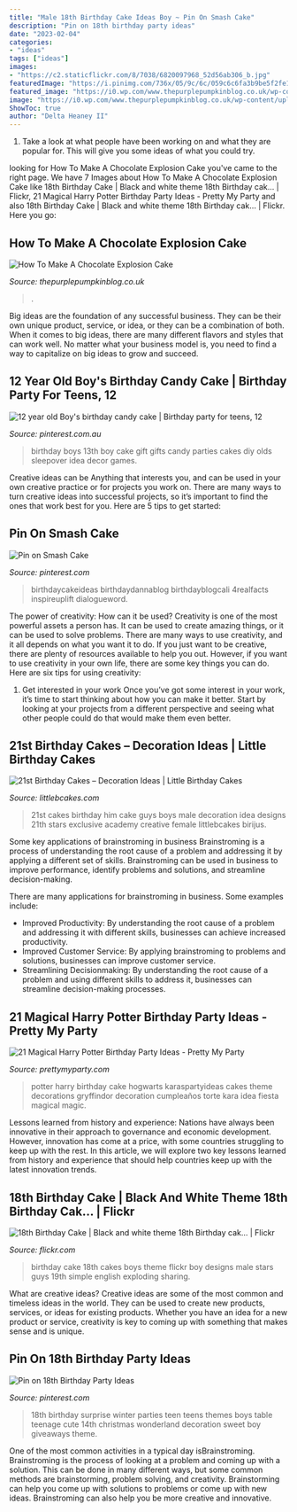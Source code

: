 ```yaml
---
title: "Male 18th Birthday Cake Ideas Boy ~ Pin On Smash Cake"
description: "Pin on 18th birthday party ideas"
date: "2023-02-04"
categories:
- "ideas"
tags: ["ideas"]
images:
- "https://c2.staticflickr.com/8/7038/6820097968_52d56ab306_b.jpg"
featuredImage: "https://i.pinimg.com/736x/05/9c/6c/059c6c6fa3b9be5f2fe1b66264a6e3c0.jpg"
featured_image: "https://i0.wp.com/www.thepurplepumpkinblog.co.uk/wp-content/uploads/2017/03/How-To-Make-a-Chocolate-Explosion-Cake.jpg?fit=800%2C1200&amp;ssl=1"
image: "https://i0.wp.com/www.thepurplepumpkinblog.co.uk/wp-content/uploads/2017/03/How-To-Make-a-Chocolate-Explosion-Cake.jpg?fit=800%2C1200&amp;ssl=1"
ShowToc: true
author: "Delta Heaney II"
---
```



1. Take a look at what people have been working on and what they are popular for. This will give you some ideas of what you could try. 

	

		
looking for How To Make A Chocolate Explosion Cake you've came to the right page. We have 7 Images about How To Make A Chocolate Explosion Cake like 18th Birthday Cake | Black and white theme 18th Birthday cak… | Flickr, 21 Magical Harry Potter Birthday Party Ideas - Pretty My Party and also 18th Birthday Cake | Black and white theme 18th Birthday cak… | Flickr. Here you go:
		
    
## How To Make A Chocolate Explosion Cake

<img loading=lazy src="https://i0.wp.com/www.thepurplepumpkinblog.co.uk/wp-content/uploads/2017/03/How-To-Make-a-Chocolate-Explosion-Cake.jpg?fit=800%2C1200&amp;ssl=1" onerror="this.onerror=null;this.src='https://tse1.mm.bing.net/th?id=OIP.Yl5W3QJW5BpIm3bHc0p-xwHaLH&amp;pid=15.1';" alt="How To Make A Chocolate Explosion Cake">

_Source: thepurplepumpkinblog.co.uk_

>. 

	

Big ideas are the foundation of any successful business. They can be their own unique product, service, or idea, or they can be a combination of both. When it comes to big ideas, there are many different flavors and styles that can work well. No matter what your business model is, you need to find a way to capitalize on big ideas to grow and succeed.

    
## 12 Year Old Boy&#039;s Birthday Candy Cake | Birthday Party For Teens, 12

<img loading=lazy src="https://i.pinimg.com/736x/d8/02/31/d8023168657f8a0e4b9c38cdbf0709e4---year-old-boy-birthday-party--year-old-boy-gifts.jpg" onerror="this.onerror=null;this.src='https://tse1.mm.bing.net/th?id=OIP.Dzr4nVQ2tNeo256wF_brfAAAAA&amp;pid=15.1';" alt="12 year old Boy&#039;s birthday candy cake | Birthday party for teens, 12">

_Source: pinterest.com.au_

>birthday boys 13th boy cake gift gifts candy parties cakes diy olds sleepover idea decor games. 

	

Creative ideas can be Anything that interests you, and can be used in your own creative practice or for projects you work on. There are many ways to turn creative ideas into successful projects, so it’s important to find the ones that work best for you. Here are 5 tips to get started: 

    
## Pin On Smash Cake

<img loading=lazy src="https://i.pinimg.com/736x/05/9c/6c/059c6c6fa3b9be5f2fe1b66264a6e3c0.jpg" onerror="this.onerror=null;this.src='https://tse4.mm.bing.net/th?id=OIP.MBm8QGDY2iWksi9AO1uQLAHaFZ&amp;pid=15.1';" alt="Pin on Smash Cake">

_Source: pinterest.com_

>birthdaycakeideas birthdaydannablog birthdayblogcali 4realfacts inspireuplift dialogueword. 

	

The power of creativity: How can it be used?
Creativity is one of the most powerful assets a person has. It can be used to create amazing things, or it can be used to solve problems. There are many ways to use creativity, and it all depends on what you want it to do. If you just want to be creative, there are plenty of resources available to help you out. However, if you want to use creativity in your own life, there are some key things you can do. Here are six tips for using creativity: 
1. Get interested in your work
Once you’ve got some interest in your work, it’s time to start thinking about how you can make it better. Start by looking at your projects from a different perspective and seeing what other people could do that would make them even better.

    
## 21st Birthday Cakes – Decoration Ideas | Little Birthday Cakes

<img loading=lazy src="http://www.littlebcakes.com/wp-content/uploads/2014/02/21st-Birthday-Cakes-Ideas.jpg" onerror="this.onerror=null;this.src='https://tse1.mm.bing.net/th?id=OIP.BbFnVRgMcvOqnF1ufGsxXgHaFj&amp;pid=15.1';" alt="21st Birthday Cakes – Decoration Ideas | Little Birthday Cakes">

_Source: littlebcakes.com_

>21st cakes birthday him cake guys boys male decoration idea designs 21th stars exclusive academy creative female littlebcakes birijus. 

	

Some key applications of brainstroming in business
Brainstroming is a process of understanding the root cause of a problem and addressing it by applying a different set of skills. Brainstroming can be used in business to improve performance, identify problems and solutions, and streamline decision-making.

There are many applications for brainstroming in business. Some examples include: 

- Improved Productivity: By understanding the root cause of a problem and addressing it with different skills, businesses can achieve increased productivity.
- Improved Customer Service: By applying brainstroming to problems and solutions, businesses can improve customer service.
- Streamlining Decisionmaking: By understanding the root cause of a problem and using different skills to address it, businesses can streamline decision-making processes.

    
## 21 Magical Harry Potter Birthday Party Ideas - Pretty My Party

<img loading=lazy src="https://www.prettymyparty.com/wp-content/uploads/2017/07/harry-potter-birthday-cake-e1500691012615.jpg" onerror="this.onerror=null;this.src='https://tse2.mm.bing.net/th?id=OIP.qj0zmbtx7daxmAVyMjfIOQHaLH&amp;pid=15.1';" alt="21 Magical Harry Potter Birthday Party Ideas - Pretty My Party">

_Source: prettymyparty.com_

>potter harry birthday cake hogwarts karaspartyideas cakes theme decorations gryffindor decoration cumpleaños torte kara idea fiesta magical magic. 

	

Lessons learned from history and experience:
Nations have always been innovative in their approach to governance and economic development. However, innovation has come at a price, with some countries struggling to keep up with the rest. In this article, we will explore two key lessons learned from history and experience that should help countries keep up with the latest innovation trends.

    
## 18th Birthday Cake | Black And White Theme 18th Birthday Cak… | Flickr

<img loading=lazy src="https://c2.staticflickr.com/8/7038/6820097968_52d56ab306_b.jpg" onerror="this.onerror=null;this.src='https://tse4.mm.bing.net/th?id=OIP.NeeheXJlkY0_KKC8s9FCjAHaJ4&amp;pid=15.1';" alt="18th Birthday Cake | Black and white theme 18th Birthday cak… | Flickr">

_Source: flickr.com_

>birthday cake 18th cakes boys theme flickr boy designs male stars guys 19th simple english exploding sharing. 

	

What are creative ideas?
Creative ideas are some of the most common and timeless ideas in the world. They can be used to create new products, services, or ideas for existing products. Whether you have an idea for a new product or service, creativity is key to coming up with something that makes sense and is unique.

    
## Pin On 18th Birthday Party Ideas

<img loading=lazy src="https://i.pinimg.com/originals/7e/73/a2/7e73a2d319c94ad38ee246e30ecd09c6.jpg" onerror="this.onerror=null;this.src='https://tse2.mm.bing.net/th?id=OIP.hsUApkdxWe2JZlsLdETKnAHaJ3&amp;pid=15.1';" alt="Pin on 18th Birthday Party Ideas">

_Source: pinterest.com_

>18th birthday surprise winter parties teen teens themes boys table teenage cute 14th christmas wonderland decoration sweet boy giveaways theme. 

	

One of the most common activities in a typical day isBrainstroming. Brainstroming is the process of looking at a problem and coming up with a solution. This can be done in many different ways, but some common methods are brainstorming, problem solving, and creativity. Brainstorming can help you come up with solutions to problems or come up with new ideas. Brainstroming can also help you be more creative and innovative.

